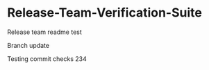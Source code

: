# Release-Team-Verification-Suite

Release team readme test

Branch update

Testing commit checks 234
